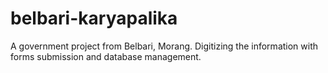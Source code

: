 # belbari-karyapalika
A government project from Belbari, Morang. Digitizing the information with forms submission and database management.
